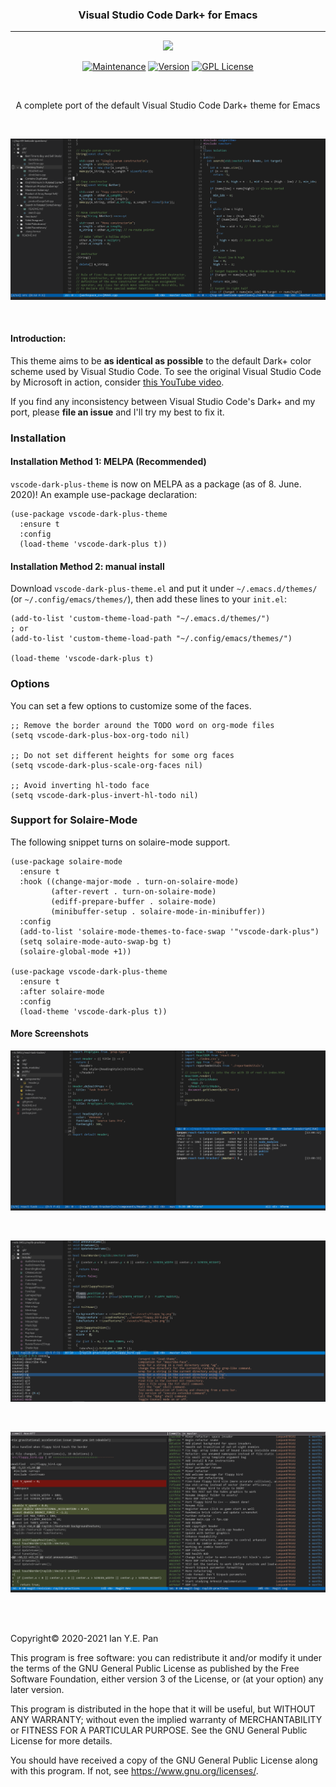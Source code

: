 <h3 align="center">Visual Studio Code Dark+ for Emacs</h3>
<hr/>


<p align="center">
<img src="https://upload.wikimedia.org/wikipedia/commons/thumb/0/08/EmacsIcon.svg/120px-EmacsIcon.svg.png" />
</p>

<p align="center">
<a href="https://github.com/ianpan870102/wilmersdorf-emacs-theme"><img src="https://img.shields.io/badge/Maintained%3F-yes-green.svg" alt="Maintenance"></a>
<a href="https://github.com/ianpan870102/vscode-dark-plus-emacs-theme"><img src="https://img.shields.io/github/release/ianpan870102/vscode-dark-plus-emacs-theme" alt="Version"></a>
<a href="https://www.gnu.org/licenses/gpl-3.0"><img src="https://img.shields.io/badge/License-GPL%20v3-blue.svg" alt="GPL License"></a>
</p>

<br/>

<p align="center">A complete port of the default Visual Studio Code Dark+ theme for Emacs</p>

<br/>

![alt text](./screenshots/cpp.png)

<br/>

#### Introduction:

This theme aims to be **as identical as possible** to the default
Dark+ color scheme used by Visual Studio Code. To see the original
Visual Studio Code by Microsoft in action, consider [this YouTube
video](https://www.youtube.com/watch?v=fnPhJHN0jTE).

If you find any inconsistency between Visual Studio Code's Dark+ and
my port, please **file an issue** and I'll try my best to fix it.

### Installation

#### Installation Method 1: MELPA (Recommended)

`vscode-dark-plus-theme` is now on MELPA as a package (as of 8. June. 2020)! An example use-package declaration:

```emacs-lisp
(use-package vscode-dark-plus-theme
  :ensure t
  :config
  (load-theme 'vscode-dark-plus t))
```


#### Installation Method 2: manual install

Download `vscode-dark-plus-theme.el` and put it under
`~/.emacs.d/themes/` (or `~/.config/emacs/themes/`), then add these
lines to your `init.el`:

```emacs-lisp
(add-to-list 'custom-theme-load-path "~/.emacs.d/themes/")
; or
(add-to-list 'custom-theme-load-path "~/.config/emacs/themes/")

(load-theme 'vscode-dark-plus t)
```

### Options

You can set a few options to customize some of the faces.

```emacs-lisp
;; Remove the border around the TODO word on org-mode files
(setq vscode-dark-plus-box-org-todo nil)

;; Do not set different heights for some org faces
(setq vscode-dark-plus-scale-org-faces nil)

;; Avoid inverting hl-todo face
(setq vscode-dark-plus-invert-hl-todo nil)
```

### Support for Solaire-Mode

The following snippet turns on solaire-mode support.

```emacs-lisp
(use-package solaire-mode
  :ensure t
  :hook ((change-major-mode . turn-on-solaire-mode)
         (after-revert . turn-on-solaire-mode)
         (ediff-prepare-buffer . solaire-mode)
         (minibuffer-setup . solaire-mode-in-minibuffer))
  :config
  (add-to-list 'solaire-mode-themes-to-face-swap '"vscode-dark-plus")
  (setq solaire-mode-auto-swap-bg t)
  (solaire-global-mode +1))

(use-package vscode-dark-plus-theme
  :ensure t
  :after solaire-mode
  :config
  (load-theme 'vscode-dark-plus t))
```

#### More Screenshots


![alt text](./screenshots/react.png)

<br/>

![alt text](./screenshots/flappy.png)

<br/>

![alt text](./screenshots/magit.png)

<br/>
<br/>


Copyright© 2020-2021 Ian Y.E. Pan

This program is free software: you can redistribute it and/or modify
it under the terms of the GNU General Public License as published by
the Free Software Foundation, either version 3 of the License, or (at
your option) any later version.

This program is distributed in the hope that it will be useful, but
WITHOUT ANY WARRANTY; without even the implied warranty of
MERCHANTABILITY or FITNESS FOR A PARTICULAR PURPOSE. See the GNU
General Public License for more details.

You should have received a copy of the GNU General Public License
along with this program. If not, see https://www.gnu.org/licenses/.
